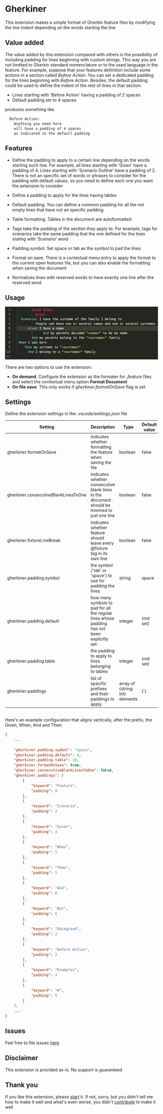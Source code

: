# Gherkiner

This extension makes a simple format of Gherkin feature files by modifying the line indent depending on the words starting the line

## Value added

The value added by this extension compared with others is the possibility of including padding for lines
beginning with custom strings. This way you are not limitted to Gherkin standard nomenclature or to the used language in the feature.
For example, suppose that your features definition include some actions in a section called _Before Action_. You can set a dedicated
padding for the lines beginning with _Before Action_. Besides, the default padding could be used to define the indent of the rest of lines
in that section. 

 * Lines starting with 'Before Action' having a padding of 2 spaces
 * Default padding set to 4 spaces

produces something like

```
  Before Action:
    Anything you need here
    will have a padding of 4 spaces
    as indicated in the default padding
```
## Features

 * Define the padding to apply to a certain line depending on the words starting such line. For example, all lines starting with 'Given' have a padding of 4. Lines starting with 'Scenario Outline' have a padding of 2. There is not an specific set of words or phrases to consider for the padding with default values, so you need to define each one you want the extension to consider

 * Define a padding to apply for the lines having tables
 
 * Default padding. You can define a common padding for all the not empty lines that have not an specific padding

 * Table formatting. Tables in the document are autoformatted

 * Tags take the padding of the section they apply to. For example, tags for scenarios take the same padding that the one defined for the lines stating with 'Scenario' word

 * Padding symbol. Set space or tab as the symbol to pad the lines

 * Format on save. There is a contextual menu entry to apply the format to the current open features file, but you can also enable the formatting when saving the document

 * Normalizes lines with reserved words to have exactly one line after the reserved word

## Usage

![Example](assets/gherkiner.gif)

There are two options to use the extension:
 + **On demand**. Configure the extension as the formater for *.feature* files and select the contextual menu option **Format Document**
 + **On file save**. This only works if _gherkiner.formatOnSave_ flag is set

## Settings

Define the extension settings in the _.vscode/settings.json_ file

| Setting | Description | Type |Default value |
|---------|-------------|------|---------------|
| gherkiner.formatOnSave | indicates whether formatting the feature when saving the file | boolean | false |
| gherkiner.consecutiveBlankLinesToOne | indicates whether consecutive blank lines in the document should be trimmed to just one line | boolean | false |
| gherkiner.fixtureLineBreak | indicates whether feature should leave every @fixture tag in its own line | boolean | false |
| gherkiner.padding.symbol | the symbol ('tab' or 'space') to use for padding the lines | string | space |
| gherkiner.padding.default | how many symbols to pad for all the regular lines whose padding has not been explicitly set | integer | (not set) |
| gherkiner.padding.table | the padding to apply to lines belonging to tables | integer | (not set) |
| gherkiner.paddings | list of specific prefixes and their paddings to apply | array of {string: int} elements | [ ] |

<br/>
Here's an example configuration that aligns vertically, after the prefix, the Given, When, And and Then:

```json
{
    ...

    "gherkiner.padding.symbol": "space",
    "gherkiner.padding.default": 4,
    "gherkiner.padding.table": 10,
    "gherkiner.formatOnSave": true,
    "gherkiner.consecutiveBlankLinesToOne": false,
    "gherkiner.paddings": [
        {
            "keyword": "Feature",
            "padding": 0
        },
        {
            "keyword": "Scenario",
            "padding": 2
        },
        {
            "keyword": "Given",
            "padding": 4
        },
        {
            "keyword": "When",
            "padding": 5
        },
        {
            "keyword": "Then",
            "padding": 5
        },
        {
            "keyword": "And",
            "padding": 6
        },
        {
            "keyword": "But",
            "padding": 6
        },
        {
            "keyword": "Backgroud",
            "padding": 2
        },
        {
            "keyword": "Before Action",
            "padding": 2
        },
        {
            "keyword": "Examples",
            "padding": 4
        },
        {
            "keyword": "#",
            "padding": 0
        }
    ],
    ...
}
```

## Issues

Feel free to file issues [here](https://github.com/rmescandon/gherkiner/issues)

## Disclaimer

This extension is provided as-is. No support is guaranteed

## Thank you

If you like this extension, please [start](https://github.com/rmescandon/gherkiner/stargazers) it. If not, sorry, but you didn't tell me how to make it well and what's even worse, you didn't [contribute](https://github.com/rmescandon/gherkiner/pulls) to make it well
